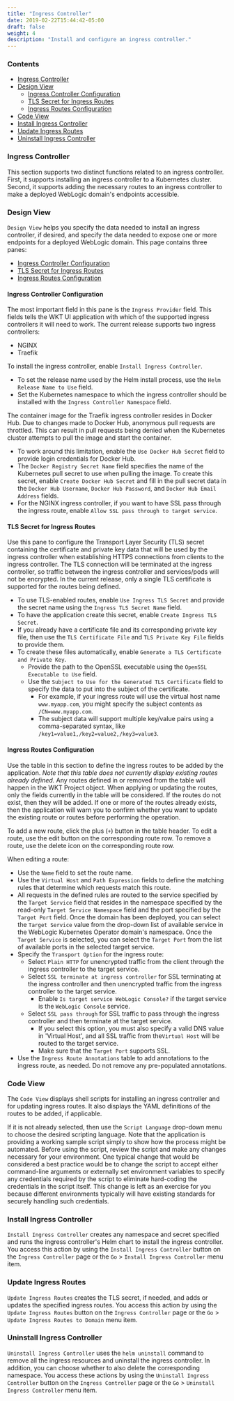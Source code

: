 ```yaml
---
title: "Ingress Controller"
date: 2019-02-22T15:44:42-05:00
draft: false
weight: 4
description: "Install and configure an ingress controller."
---
```


### Contents
- [Ingress Controller](#ingress-controller)
- [Design View](#design-view)
    - [Ingress Controller Configuration](#ingress-controller-configuration)
    - [TLS Secret for Ingress Routes](#tls-secret-for-ingress-routes)
    - [Ingress Routes Configuration](#ingress-routes-configuration)
- [Code View](#code-view)
- [Install Ingress Controller](#install-ingress-controller)
- [Update Ingress Routes](#update-ingress-routes)
- [Uninstall Ingress Controller](#uninstall-ingress-controller)

### Ingress Controller
This section supports two distinct functions related to an ingress controller.  First, it supports installing an ingress
controller to a Kubernetes cluster.  Second, it supports adding the necessary routes to an ingress controller to make
a deployed WebLogic domain's endpoints accessible.

### Design View
`Design View` helps you specify the data needed to install an ingress controller, if desired, and
specify the data needed to expose one or more endpoints for a deployed WebLogic domain.  This page contains three panes:

- [Ingress Controller Configuration](#ingress-controller-configuration)
- [TLS Secret for Ingress Routes](#tls-secret-for-ingress-routes)
- [Ingress Routes Configuration](#ingress-routes-configuration)

#### Ingress Controller Configuration
The most important field in this pane is the `Ingress Provider` field.  This fields tells the WKT UI application with which of the
supported ingress controllers it will need to work.  The current release supports two ingress
controllers:

- NGINX
- Traefik

To install the ingress controller, enable `Install Ingress Controller`.  
- To set the release name used by the Helm install process, use the `Helm Release Name to Use` field.  
- Set the Kubernetes namespace to which the ingress controller should be installed with the `Ingress Controller Namespace` field.  

The container image for the Traefik ingress controller resides in Docker Hub.  Due to changes made
to Docker Hub, anonymous pull requests are throttled.  This can result in pull requests being denied when the Kubernetes
cluster attempts to pull the image and start the container.  
- To work around this limitation, enable the `Use Docker Hub Secret` field to provide login credentials for Docker Hub.  
- The `Docker Registry Secret Name` field specifies the name of the Kubernetes pull secret to use when pulling the image.
To create this secret, enable `Create Docker Hub Secret` and fill in the pull secret data in the `Docker Hub Username`, `Docker Hub Password`,
and `Docker Hub Email Address` fields.
- For the NGINX ingress controller, if you want to have SSL pass through the ingress route, enable `Allow SSL pass through to target service`.  

#### TLS Secret for Ingress Routes
Use this pane to configure the Transport Layer Security (TLS) secret containing the certificate and private key data that will be used by the
ingress controller when establishing HTTPS connections from clients to the ingress controller.  The TLS connection will be
terminated at the ingress controller, so traffic between the ingress controller and services/pods will not be encrypted.
In the current release, only a single TLS certificate is supported for the routes being defined.

- To use TLS-enabled routes, enable `Use Ingress TLS Secret` and provide the secret name using the
`Ingress TLS Secret Name` field.  
- To have the application create this secret, enable `Create Ingress TLS Secret`.  
- If you already have a certificate file and its corresponding private key file, then use the `TLS Certificate File`
and `TLS Private Key File` fields to provide them.  
- To create these files automatically, enable `Generate a TLS Certificate and Private Key`.  
   - Provide the path to the OpenSSL executable using the
`OpenSSL Executable to Use` field.  
   - Use the `Subject to Use for the Generated TLS Certificate` field to specify the data
to put into the subject of the certificate.  
      - For example, if your ingress route will use the virtual host name
`www.myapp.com`, you might specify the subject contents as `/CN=www.myapp.com`.  
      - The subject data will support multiple
key/value pairs using a comma-separated syntax, like `/key1=value1,/key2=value2,/key3=value3`.

#### Ingress Routes Configuration
Use the table in this section to define the ingress routes to be added by the application.  _Note that this table does
not currently display existing routes already defined._  Any routes defined in or removed from the table will happen in
the WKT Project object.  When applying or updating the routes, only the fields currently in the table will be considered.
If the routes do not exist, then they will be added.  If one or more of the routes already exists, then the application will warn
you to confirm whether you want to update the existing route or routes before performing the operation.

To add a new route, click the plus (`+`) button in the table header.  To edit a route, use the edit button on the corresponding
route row.  To remove a route, use the delete icon on the corresponding route row.

When editing a route:
- Use the `Name` field to set the route name.  
- Use the `Virtual Host` and `Path Expression` fields to define the matching rules that determine which requests match this route.  
- All requests in the defined rules are routed to the service specified by the `Target Service` field that resides in the namespace specified by the read-only
`Target Service Namespace` field and the port specified by the `Target Port` field. Once the domain has been deployed, you can select the `Target Service`
 value from the drop-down list of available service in the WebLogic Kubernetes Operator domain's namespace. Once the `Target Service` is selected,
 you can select the `Target Port` from the list of available ports in the selected target service. 
- Specify the `Transport Option` for the ingress route:
    * Select `Plain HTTP` for unencrypted traffic from the client through the ingress controller to the target service.
    * Select `SSL terminate at ingress controller` for SSL
      terminating
      at the ingress controller and then unencrypted traffic from the ingress controller to the target service.  
      * Enable `Is target service WebLogic Console?` if the target service is the `WebLogic Console` service.  
    * Select `SSL pass through` for SSL traffic to pass through the ingress
      controller and then terminate at the target service.  
      * If you select this option, you must also specify a valid DNS value in 'Virtual Host', and all SSL traffic from 
        the`Virtual Host` will be routed to the target service.  
      * Make sure that the `Target Port` supports SSL.
- Use the `Ingress Route Annotations` table to
add annotations to the ingress route, as needed.  Do not remove any pre-populated annotations.

### Code View
The `Code View` displays shell scripts for installing an ingress controller and for updating ingress routes.  It also
displays the YAML definitions of the routes to be added, if applicable.

If it is not already selected, then use the `Script Language` drop-down menu to choose the desired scripting language.  Note
that the application is providing a working sample script simply to show how the process might be automated.  Before
using the script, review the script and make any changes necessary for your environment. One typical change that
would be considered a best practice would be to change the script to accept either command-line arguments or externally
set environment variables to specify any credentials required by the script to eliminate hard-coding the credentials in
the script itself.  This change is left as an exercise for you because different environments typically will have
existing standards for securely handling such credentials.

### Install Ingress Controller
`Install Ingress Controller` creates any namespace and secret specified and runs the ingress controller's Helm
chart to install the ingress controller.  You access this action by using the `Install Ingress Controller` button on the
`Ingress Controller` page or the `Go` > `Install Ingress Controller` menu item.

### Update Ingress Routes
`Update Ingress Routes` creates the TLS secret, if needed, and adds or updates the specified ingress routes. You access this action
by using the `Update Ingress Routes` button on the `Ingress Controller` page or
the `Go` > `Update Ingress Routes to Domain` menu item.

### Uninstall Ingress Controller
`Uninstall Ingress Controller` uses the `helm uninstall` command to remove all the ingress resources
and uninstall the ingress controller. In addition, you can choose whether to also delete the corresponding namespace.
You access these actions by using the `Uninstall Ingress Controller` button on the
`Ingress Controller` page or the `Go` > `Uninstall Ingress Controller` menu item.
